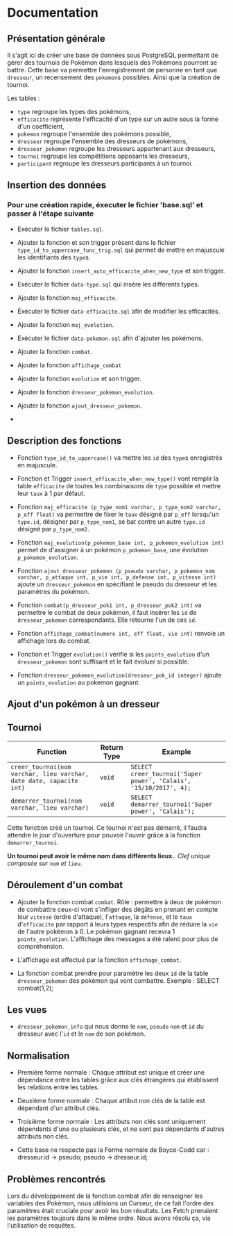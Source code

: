 # Documentation

## Présentation générale
Il s'agit ici de créer une base de données sous PostgreSQL permettant de gérer des tournois de Pokémon dans lesquels des Pokémons pourront se battre. Cette base va permettre l'enregistrement de personne en tant que `dresseur`, un recensement des `pokemon`s possibles. Ainsi que la création de tournoi.

Les tables :
- `type` regroupe les types des pokémons,
- `efficacite` représente l'efficacité d'un type sur un autre sous la forme d'un coefficient,
- `pokemon` regroupe l'ensemble des pokémons possible,
- `dresseur` regroupe l'ensemble des dresseurs de pokémons,
- `dresseur_pokemon` regroupe les dresseurs appartenant aux dresseurs,
- `tournoi` regroupe les compétitions opposants les dresseurs,
- `participant` regroupe les dresseurs participants à un tournoi. 


## Insertion des données

### Pour une création rapide, éxecuter le fichier 'base.sql' et passer à l'étape suivante
- Exécuter le fichier `tables.sql`.

- Ajouter la fonction et son trigger présent dans le fichier `type_id_to_uppercase_func_trig.sql` qui permet de mettre en majuscule les identifiants des `type`s.

- Ajouter la fonction `insert_auto_efficacite_when_new_type` et son trigger.

- Exécuter le fichier `data-type.sql` qui insère les différents types.

- Ajouter la fonction `maj_efficacite`.

- Éxécuter le fichier `data-efficacite.sql` afin de modifier les efficacités.

- Ajouter la fonction `maj_evolution`.

- Exécuter le fichier `data-pokemon.sql` afin d'ajouter les pokémons.

- Ajouter la fonction `combat`.

- Ajouter la fonction `affichage_combat`

- Ajouter la fonction `evolution` et son trigger.

- Ajouter la fonction `dresseur_pokemon_evolution`.

- Ajouter la fonction `ajout_dresseur_pokemon`.

- 

## Description des fonctions
- Fonction `type_id_to_uppercase()` va mettre les `id` des `type`s enregistrés en majuscule.

- Fonction et Trigger `insert_efficacite_when_new_type()` vont remplir la table `efficacite` de toutes les combinaisons de `type` possible et mettre leur `taux` à 1 par défaut.

- Fonction `maj_efficacite (p_type_nom1 varchar, p_type_nom2 varchar, p_eff float)` va permettre de fixer le `taux` désigné par `p_eff` lorsqu'un `type.id`, désigner par `p_type_nom1`, se bat contre un autre `type.id` désigné par `p_type_nom2`.

- Fonction `maj_evolution(p_pokemon_base int, p_pokemon_evolution int)` permet de d'assigner à un pokémon `p_pokemon_base`, une évolution `p_pokemon_evolution`.

- Fonction `ajout_dresseur_pokemon
  (p_pseudo varchar, p_pokemon_nom varchar, p_attaque int, p_vie int, p_defense int, p_vitesse int)` ajoute un `dresseur_pokemon` en spécifiant le pseudo du dresseur et les paramètres du pokémon.

- Fonction `combat(p_dresseur_pok1 int, p_dresseur_pok2 int)` va permettre le combat de deux pokémon, il faut insérer les `id` de `dresseur_pokemon` correspondants. Elle retourne l'un de ces `id`.

- Fonction `affichage_combat(numero int, eff float, vie int)` renvoie un affichage lors du combat.

- Fonction et Trigger `evolution()` vérifie si les `points_evolution` d'un `dresseur_pokemon` sont suffisant et le fait évoluer si possible.

- Fonction `dresseur_pokemon_evolution(dresseur_pok_id integer)` ajoute un `points_evolution` au pokemon gagnant.




## Ajout d'un pokémon à un dresseur

## Tournoi
| Function                                                                         | Return Type | Example                                                           |
|----------------------------------------------------------------------------------|-------------|-------------------------------------------------------------------|
| `creer_tournoi(nom varchar, lieu varchar, date date, capacite int)`              | `void`      | `SELECT creer_tournoi('Super power', 'Calais', '15/10/2017', 4);` |
| `demarrer_tournoi(nom varchar, lieu varchar)`                                    | `void`      | `SELECT demarrer_tournoi('Super power', 'Calais');`               |


Cette fonction créé un tournoi. Ce tournoi n'est pas démarré, il faudra attendre le jour d'ouverture pour pouvoir l'ouvrir grâce à la fonction `demarrer_tournoi`.


**Un tournoi peut avoir le même nom dans différents lieux.**. *Clef unique composée sur `nom` et `lieu`*.

## Déroulement d'un combat
- Ajouter la fonction combat `combat`. Rôle : permettre à deux de pokémon de combattre ceux-ci vont s'infliger des dégâts en prenant en compte leur `vitesse` (ordre d'attaque), l'`attaque`, la `défense`, et le `taux` d'`efficacite` par rapport à leurs types respectifs afin de réduire la `vie` de l'autre pokémon à 0. Le pokémon gagnant recevra 1 `points_evolution`. L'affichage des messages a été ralenti pour plus de compréhension.

- L'affichage est effectué par la fonction `affichage_combat`.

- La fonction combat prendre pour paramètre les deux `id` de la table `dresseur_pokemon` des pokémon qui vont combattre.
Exemple : SELECT combat(1,2);

## Les vues
- `dresseur_pokemon_info` qui nous donne le `nom`, `pseudo` `nom` et `id` du dresseur avec l'`id` et le `nom` de son pokémon.

## Normalisation
- Première forme normale : Chaque attribut est unique et créer une dépendance entre les tables grâce aux clés étrangères qui établissent les relations entre les tables.

- Deuxième forme normale : Chaque attibut non clés de la table est dépendant d'un attribut clés.

- Troisième forme normale : Les attributs non clés sont uniquement dépendants d'une ou plusieurs clés, et ne sont pas dépendants d'autres attributs non clés.

- Cette base ne respecte pas la Forme normale de Boyce-Codd car :
  dresseur.id -> pseudo;
  pseudo      -> dresseur.id;

## Problèmes rencontrés
Lors du développement de la fonction combat afin de renseigner les variables des Pokémon, nous utilisions un Curseur, de ce fait l'ordre des paramètres était cruciale pour avoir les bon résultats. Les Fetch prenaient les paramètres toujours dans le même ordre. Nous avons résolu ça, via l'utilisation de requêtes.